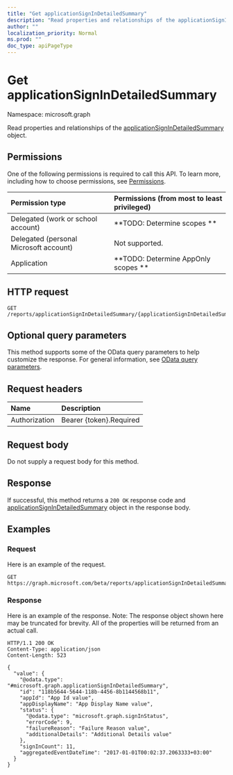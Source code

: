 ```yaml
---
title: "Get applicationSignInDetailedSummary"
description: "Read properties and relationships of the applicationSignInDetailedSummary object."
author: ""
localization_priority: Normal
ms.prod: ""
doc_type: apiPageType
---
```


# Get applicationSignInDetailedSummary

Namespace: microsoft.graph

Read properties and relationships of the [applicationSignInDetailedSummary](../resources/applicationsignindetailedsummary.md) object.

## Permissions
One of the following permissions is required to call this API. To learn more, including how to choose permissions, see [Permissions](/concepts/permissions-reference.md).

|Permission type|Permissions (from most to least privileged)|
|:---|:---|
|Delegated (work or school account)|**TODO: Determine scopes **|
|Delegated (personal Microsoft account)|Not supported.|
|Application|**TODO: Determine AppOnly scopes **|

## HTTP request
<!-- {
  "blockType": "ignored"
}
-->
``` http
GET /reports/applicationSignInDetailedSummary/{applicationSignInDetailedSummaryId}
```

## Optional query parameters
This method supports some of the OData query parameters to help customize the response. For general information, see [OData query parameters](/graph/query-parameters).

## Request headers
|Name|Description|
|:---|:---|
|Authorization|Bearer {token}.Required|

## Request body
Do not supply a request body for this method.

## Response
If successful, this method returns a `200 OK` response code and [applicationSignInDetailedSummary](../resources/applicationsignindetailedsummary.md) object in the response body.

## Examples

### Request
Here is an example of the request.
<!-- {
  "blockType": "request",
  "name": "get_applicationsignindetailedsummary"
}
-->
``` http
GET https://graph.microsoft.com/beta/reports/applicationSignInDetailedSummary/{applicationSignInDetailedSummaryId}
```

### Response
Here is an example of the response. Note: The response object shown here may be truncated for brevity. All of the properties will be returned from an actual call.
<!-- {
  "blockType": "response",
  "truncated": true,
  "@odata.type": "microsoft.graph.applicationSignInDetailedSummary"
}
-->
``` http
HTTP/1.1 200 OK
Content-Type: application/json
Content-Length: 523

{
  "value": {
    "@odata.type": "#microsoft.graph.applicationSignInDetailedSummary",
    "id": "118b5644-5644-118b-4456-8b1144568b11",
    "appId": "App Id value",
    "appDisplayName": "App Display Name value",
    "status": {
      "@odata.type": "microsoft.graph.signInStatus",
      "errorCode": 9,
      "failureReason": "Failure Reason value",
      "additionalDetails": "Additional Details value"
    },
    "signInCount": 11,
    "aggregatedEventDateTime": "2017-01-01T00:02:37.2063333+03:00"
  }
}
```

